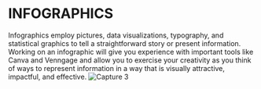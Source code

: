 # INFOGRAPHICS
Infographics employ pictures, data visualizations, typography, and statistical graphics to tell a straightforward story or present information. Working on an infographic will give you experience with important tools like Canva and Venngage and allow you to exercise your creativity as you think of ways to represent information in a way that is visually attractive, impactful, and effective.
![Capture 3](https://github.com/user-attachments/assets/743dc7ca-93cf-489d-8c23-6eb383a8afdd)
